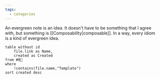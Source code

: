 ```yaml
---
tags:
  - categories
---
```

An evergreen note is an idea. It doesn't have to be something that I agree with, but something is [[Composability|composable]]. In a way, every idiom is a kind of evergreen idea.

```dataview
table without id
	file.link as Name,
	created as Created
from #0🌲
where
	!contains(file.name,"Template")
sort created desc
```